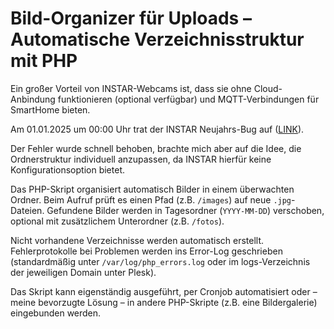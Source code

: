 # Bild-Organizer für Uploads – Automatische Verzeichnisstruktur mit PHP

Ein großer Vorteil von INSTAR-Webcams ist, dass sie ohne Cloud-Anbindung funktionieren (optional verfügbar) und MQTT-Verbindungen für SmartHome bieten.

Am 01.01.2025 um 00:00 Uhr trat der INSTAR Neujahrs-Bug auf ([LINK](https://forum.instar.com/t/in-9008-full-hd-erstellt-seit-dem-01-01-2025-keine-ordner-mehr-auf-dem-ftp-server-beim-speichern-von-bildern/30504/1)).

Der Fehler wurde schnell behoben, brachte mich aber auf die Idee, die Ordnerstruktur individuell anzupassen, da INSTAR hierfür keine Konfigurationsoption bietet.

Das PHP-Skript organisiert automatisch Bilder in einem überwachten Ordner. Beim Aufruf prüft es einen Pfad (z.B. `/images`) auf neue `.jpg`-Dateien. Gefundene Bilder werden in Tagesordner (`YYYY-MM-DD`) verschoben, optional mit zusätzlichem Unterordner (z.B. `/fotos`).

Nicht vorhandene Verzeichnisse werden automatisch erstellt. Fehlerprotokolle bei Problemen werden ins Error-Log geschrieben (standardmäßig unter `/var/log/php_errors.log` oder im logs-Verzeichnis der jeweiligen Domain unter Plesk).

Das Skript kann eigenständig ausgeführt, per Cronjob automatisiert oder – meine bevorzugte Lösung – in andere PHP-Skripte (z.B. eine Bildergalerie) eingebunden werden.
